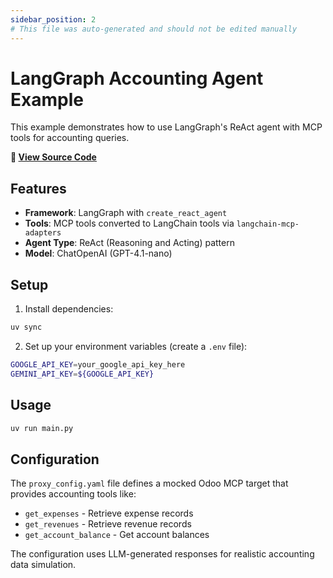 ```yaml
---
sidebar_position: 2
# This file was auto-generated and should not be edited manually
---
```


# LangGraph Accounting Agent Example

This example demonstrates how to use LangGraph's ReAct agent with MCP tools for accounting queries.

**📂 [View Source Code](https://github.com/agentiqs/mcp-kit-python/tree/cbb66f2dcdfda6f74ed689234f6ac012fb085689/examples/langgraph)**

## Features

- **Framework**: LangGraph with `create_react_agent`
- **Tools**: MCP tools converted to LangChain tools via `langchain-mcp-adapters`
- **Agent Type**: ReAct (Reasoning and Acting) pattern
- **Model**: ChatOpenAI (GPT-4.1-nano)

## Setup

1. Install dependencies:
```bash
uv sync
```

2. Set up your environment variables (create a `.env` file):
```bash
GOOGLE_API_KEY=your_google_api_key_here
GEMINI_API_KEY=${GOOGLE_API_KEY}
```

## Usage

```bash
uv run main.py
```

## Configuration

The `proxy_config.yaml` file defines a mocked Odoo MCP target that provides accounting tools like:
- `get_expenses` - Retrieve expense records
- `get_revenues` - Retrieve revenue records
- `get_account_balance` - Get account balances

The configuration uses LLM-generated responses for realistic accounting data simulation.

